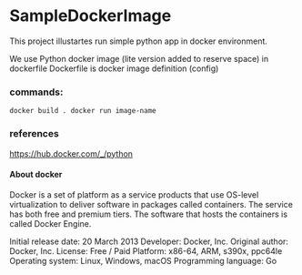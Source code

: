 # SampleDockerImage

This project illustartes run simple python app in docker environment.

We use Python docker image (lite version added to reserve space) in dockerfile
Dockerfile is docker image definition (config)


### commands:
`
docker build .
docker run image-name
`

### references
https://hub.docker.com/_/python

#### About docker
Docker is a set of platform as a service products that use OS-level virtualization to deliver software in packages called containers. The service has both free and premium tiers. The software that hosts the containers is called Docker Engine.

Initial release date: 20 March 2013
Developer: Docker, Inc.
Original author: Docker, Inc.
License: Free / Paid
Platform: x86-64, ARM, s390x, ppc64le
Operating system: Linux, Windows, macOS
Programming language: Go
